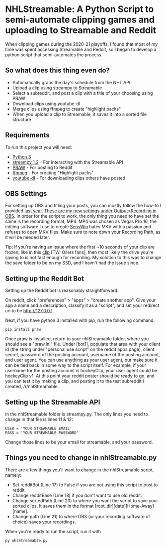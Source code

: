 # NHLStreamable: A Python Script to semi-automate clipping games and uploading to Streamable and Reddit

When clipping games during the 2020-21 playoffs, I found that most of my time was spent accessing Streamable and Reddit, so I began to develop a python script that semi-automates the process.  



## So what does this thing even do?

- Automatically grabs the day's schedule from the NHL API.
- Upload a clip using streampy to Streamable
- Select a subreddit, and post a clip with a title of your choosing using PRAW
- Download clips using youtube-dl
- Merge clips using ffmpeg to create "highlight packs"
- When you upload a clip to Streamable, it saves it into a sorted file structure



## Requirements

To run this project you will need:

- [Python 3](https://www.python.org/downloads/)
- [streampy 1.2](https://pypi.org/project/streampy/) - For interacting with the Streamable API
- [PRAW](https://praw.readthedocs.io/en/stable/) - For posting to Reddit
- [ffmpeg](https://www.ffmpeg.org/) - For creating "Highlight packs"
- [youtube-dl](https://youtube-dl.org/) - For downloading clips others have posted



## OBS Settings

For setting up OBS and titling your posts, you can mostly follow the how-to I provided [last year](https://www.reddit.com/r/hockey/comments/et3hlw/howto_so_you_wanna_make_clips_for_rhockey_heres/). [These are my new settings under Output>Recording in OBS](https://i.imgur.com/86SgrV9.png). In order for the script to work, the only thing you need to have set the same is the recording format, MP4. MP4 was chosen as Vegas Pro 16, the editing software I use to create [SensWin](https://streamable.com/fkbrja) hates MKV with a passion and refuses to open MKV files. Make sure to note down your Recording Path, as it will be needed later.



Tip: If you're having an issue where the first ~10 seconds of your clip are frozen, like in this [clip](https://streamable.com/1ryajt) [TW: Oilers fans], then most likely the drive you're saving to is not fast enough for recording. My solution to this was to change the save folder to be on my SSD, and I havn't had the issue since.



## Setting up the Reddit Bot

Setting up the Reddit bot is reasonably straightforward.

On reddit, click "preferences" > "apps" > "create another app". Give your app a name and a description, classify it as a "script", and set your redirect uri to be http://127.0.0.1.



Next, if you have python 3 installed with pip, run the following command:

```
pip install praw
```

Once praw is installed, return to your nhlStreamable folder, where you should see a "praw.ini" file. Under [bot1], populate that area with your client id (the string under "personal use script" on the reddit apps page), client secret, password of the posting account, username of the posting account, and user agent. You can use anything as your user agent, but make sure it can be tied back in some way to the script itself. For example, if your username for the posting account is hockeyClip, your user agent could be hockeyClip v1. At this point your reddit poster should be ready to go, and you can test it by making a clip, and posting it to the test subreddit I created, /r/nhlStreamable.



## Setting up the Streamable API

In the nhlStreamable folder is streampy.py. The only lines you need to change in that file is lines 11 & 12:

```
USER = 'YOUR STREAMABLE EMAIL'
PASS = 'YOUR STREAMABLE PASSWORD'
```

Change those lines to be your email for streamable, and your password.

## Things you need to change in nhlStreamable.py

There are a few things you'll want to change in the nhlStreamable script, namely:

- Set redditBot (Line 17) to False if you are not using this script to post to reddit.
- Change redditBase (Line 18) if you don't want to use old reddit.
- Change sortedPath (Line 20) to where you want the script to save your sorted clips. It saves them in the format [root_dir]\[date]\[Home-Away]\[name].
- Change path (Line 21) to where OBS (or your recording software of choice) saves your recordings.


When you're ready to run the script, run it with
```
py nhlStreamable.py
```
